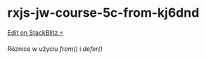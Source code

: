 # rxjs-jw-course-5c-from-kj6dnd

[Edit on StackBlitz ⚡️](https://stackblitz.com/edit/rxjs-jw-course-5c-from-kj6dnd)

Róznice w użyciu _from()_ i _defer()_
